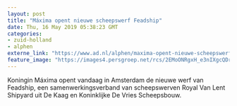 ```yaml
---
layout: post
title: "Máxima opent nieuwe scheepswerf Feadship"
date: Thu, 16 May 2019 05:38:23 GMT
categories: 
- zuid-holland 
- alphen 
externe_link: "https://www.ad.nl/alphen/maxima-opent-nieuwe-scheepswerf-feadship~ab35fd3e/"
feature_image: "https://images4.persgroep.net/rcs/2EMoONRgxH_e3nIXgcQDrRQs_Yk/diocontent/118454104/_fitwidth/400/?appId=21791a8992982cd8da851550a453bd7f&quality=0.7"
---
```


Koningin Máxima opent vandaag in Amsterdam de nieuwe werf van Feadship, een samenwerkingsverband van scheepswerven Royal Van Lent Shipyard uit De Kaag en Koninklijke De Vries Scheepsbouw.
